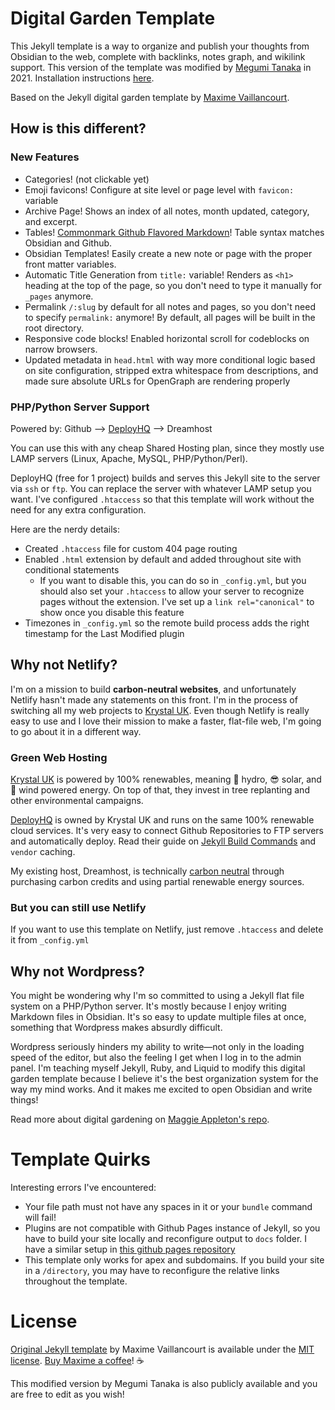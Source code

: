 # Digital Garden Template
This Jekyll template is a way to organize and publish your thoughts from Obsidian to the web, complete with backlinks, notes graph, and wikilink support. This version of the template was modified by [Megumi Tanaka](https://megumi.co) in 2021. Installation instructions <a href="https://garden.megu.space/your-first-note.html#installation">here</a>.

Based on the Jekyll digital garden template by [Maxime Vaillancourt](https://github.com/maximevaillancourt/digital-garden-jekyll-template).

## How is this different?
### New Features
- Categories! (not clickable yet)
- Emoji favicons! Configure at site level or page level with `favicon:` variable
- Archive Page! Shows an index of all notes, month updated, category, and excerpt.
- Tables! [Commonmark Github Flavored Markdown](<[Commonmark Github Flavored Markdown](https://github.com/github/jekyll-commonmark-ghpages)>)! Table syntax matches Obsidian and Github.
- Obsidian Templates! Easily create a new note or page with the proper front matter variables.
- Automatic Title Generation from `title:` variable! Renders as `<h1>` heading at the top of the page, so you don't need to type it manually for `_pages` anymore.
- Permalink `/:slug` by default for all notes and pages, so you don't need to specify `permalink:` anymore! By default, all pages will be built in the root directory.
- Responsive code blocks! Enabled horizontal scroll for codeblocks on narrow browsers.
- Updated metadata in `head.html` with way more conditional logic based on site configuration, stripped extra whitespace from descriptions, and made sure absolute URLs for OpenGraph are rendering properly

### PHP/Python Server Support
Powered by: Github --> [DeployHQ](https://www.deployhq.com/r/nx7qct) --> Dreamhost

You can use this with any cheap Shared Hosting plan, since they mostly use LAMP servers (Linux, Apache, MySQL, PHP/Python/Perl).

DeployHQ (free for 1 project) builds and serves this Jekyll site to the server via `ssh` or `ftp`. You can replace the server with whatever LAMP setup you want. I've configured `.htaccess` so that this template will work without the need for any extra configuration.

Here are the nerdy details:
- Created `.htaccess` file for custom 404 page routing
- Enabled `.html` extension by default and added throughout site with conditional statements
	- If you want to disable this, you can do so in `_config.yml`, but you should also set your `.htaccess` to allow your server to recognize pages without the extension. I've set up a `link rel="canonical"` to show once you disable this feature
- Timezones in `_config.yml` so the remote build process adds the right timestamp for the Last Modified plugin

## Why not Netlify?
I'm on a mission to build **carbon-neutral websites**, and unfortunately Netlify hasn't made any statements on this front. I'm in the process of switching all my web projects to [Krystal UK](https://krystal.uk/green). Even though Netlify is really easy to use and I love their mission to make a faster, flat-file web, I'm going to go about it in a different way.

### Green Web Hosting
[Krystal UK](https://krystal.uk/green) is powered by 100% renewables, meaning 🌊 hydro, 😎 solar, and 🍃 wind powered energy. On top of that, they invest in tree replanting and other environmental campaigns.

[DeployHQ](https://www.deployhq.com/r/nx7qct) is owned by Krystal UK and runs on the same 100% renewable cloud services. It's very easy to connect Github Repositories to FTP servers and automatically deploy. Read their guide on [Jekyll Build Commands](https://www.deployhq.com/guides/jekyll) and `vendor` caching.

My existing host, Dreamhost, is technically [carbon neutral](https://www.dreamhost.com/company/we-are-green/) through purchasing carbon credits and using partial renewable energy sources.

### But you can still use Netlify
If you want to use this template on Netlify, just remove `.htaccess` and delete it from `_config.yml`

## Why not Wordpress?
You might be wondering why I'm so committed to using a Jekyll flat file system on a PHP/Python server. It's mostly because I enjoy writing Markdown files in Obsidian. It's so easy to update multiple files at once, something that Wordpress makes absurdly difficult.

Wordpress seriously hinders my ability to write—not only in the loading speed of the editor, but also the feeling I get when I log in to the admin panel. I'm teaching myself Jekyll, Ruby, and Liquid to modify this digital garden template because I believe it's the best organization system for the way my mind works. And it makes me excited to open Obsidian and write things!

Read more about digital gardening on [Maggie Appleton's repo](https://github.com/MaggieAppleton/digital-gardeners).

# Template Quirks
Interesting errors I've encountered:
- Your file path must not have any spaces in it or your `bundle` command will fail!
- Plugins are not compatible with Github Pages instance of Jekyll, so you have to build your site locally and reconfigure output to `docs` folder. I have a similar setup in [this github pages repository](https://github.com/meewgumi/digital-garden-ghpages-template)
- This template only works for apex and subdomains. If you build your site in a `/directory`, you may have to reconfigure the relative links throughout the template.

# License
[Original Jekyll template](https://github.com/maximevaillancourt/digital-garden-jekyll-template) by Maxime Vaillancourt is available under the [MIT license](LICENSE.md). [Buy Maxime a coffee](https://ko-fi.com/maximevaillancourt)! ☕️

This modified version by Megumi Tanaka is also publicly available and you are free to edit as you wish!
